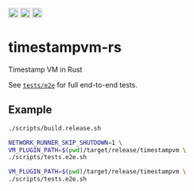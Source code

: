 
[<img alt="crates.io" src="https://img.shields.io/crates/v/timestampvm.svg?style=for-the-badge&color=fc8d62&logo=rust" height="20">](https://crates.io/crates/timestampvm)
[<img alt="docs.rs" src="https://img.shields.io/badge/docs.rs-timestampvm-66c2a5?style=for-the-badge&labelColor=555555&logo=docs.rs" height="20">](https://docs.rs/timestampvm)
[<img alt="build status" src="https://img.shields.io/github/workflow/status/ava-labs/timestampvm-rs/CI/main?style=for-the-badge" height="20">](https://github.com/ava-labs/timestampvm-rs/actions?query=branch%3Amain)

# timestampvm-rs

Timestamp VM in Rust

See [`tests/e2e`](tests/e2e) for full end-to-end tests.

## Example


```bash
./scripts/build.release.sh

NETWORK_RUNNER_SKIP_SHUTDOWN=1 \
VM_PLUGIN_PATH=$(pwd)/target/release/timestampvm \
./scripts/tests.e2e.sh

VM_PLUGIN_PATH=$(pwd)/target/release/timestampvm \
./scripts/tests.e2e.sh
```
